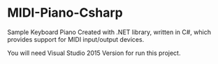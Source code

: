 # MIDI-Piano-Csharp
Sample Keyboard Piano Created with .NET library, written in C#, which provides support for MIDI input/output devices.

You will need Visual Studio 2015 Version for run this project.
